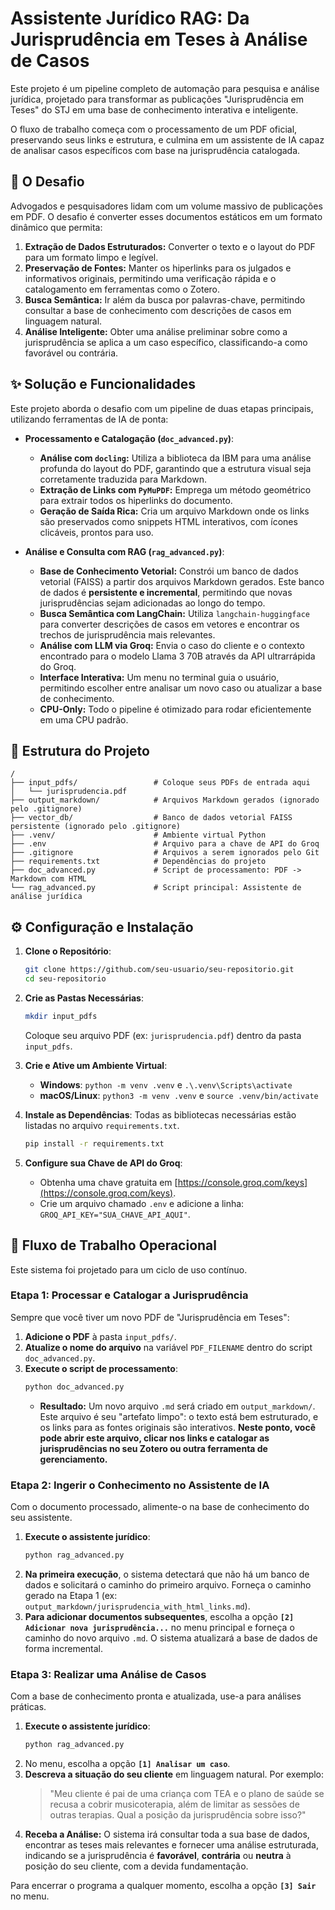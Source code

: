 # Assistente Jurídico RAG: Da Jurisprudência em Teses à Análise de Casos

Este projeto é um pipeline completo de automação para pesquisa e análise jurídica, projetado para transformar as publicações "Jurisprudência em Teses" do STJ em uma base de conhecimento interativa e inteligente.

O fluxo de trabalho começa com o processamento de um PDF oficial, preservando seus links e estrutura, e culmina em um assistente de IA capaz de analisar casos específicos com base na jurisprudência catalogada.

## 🎯 O Desafio

Advogados e pesquisadores lidam com um volume massivo de publicações em PDF. O desafio é converter esses documentos estáticos em um formato dinâmico que permita:
1.  **Extração de Dados Estruturados:** Converter o texto e o layout do PDF para um formato limpo e legível.
2.  **Preservação de Fontes:** Manter os hiperlinks para os julgados e informativos originais, permitindo uma verificação rápida e o catalogamento em ferramentas como o Zotero.
3.  **Busca Semântica:** Ir além da busca por palavras-chave, permitindo consultar a base de conhecimento com descrições de casos em linguagem natural.
4.  **Análise Inteligente:** Obter uma análise preliminar sobre como a jurisprudência se aplica a um caso específico, classificando-a como favorável ou contrária.

## ✨ Solução e Funcionalidades

Este projeto aborda o desafio com um pipeline de duas etapas principais, utilizando ferramentas de IA de ponta:

-   **Processamento e Catalogação (`doc_advanced.py`)**:
    -   **Análise com `docling`:** Utiliza a biblioteca da IBM para uma análise profunda do layout do PDF, garantindo que a estrutura visual seja corretamente traduzida para Markdown.
    -   **Extração de Links com `PyMuPDF`:** Emprega um método geométrico para extrair todos os hiperlinks do documento.
    -   **Geração de Saída Rica:** Cria um arquivo Markdown onde os links são preservados como snippets HTML interativos, com ícones clicáveis, prontos para uso.

-   **Análise e Consulta com RAG (`rag_advanced.py`)**:
    -   **Base de Conhecimento Vetorial:** Constrói um banco de dados vetorial (FAISS) a partir dos arquivos Markdown gerados. Este banco de dados é **persistente e incremental**, permitindo que novas jurisprudências sejam adicionadas ao longo do tempo.
    -   **Busca Semântica com LangChain:** Utiliza `langchain-huggingface` para converter descrições de casos em vetores e encontrar os trechos de jurisprudência mais relevantes.
    -   **Análise com LLM via Groq:** Envia o caso do cliente e o contexto encontrado para o modelo Llama 3 70B através da API ultrarrápida do Groq.
    -   **Interface Interativa:** Um menu no terminal guia o usuário, permitindo escolher entre analisar um novo caso ou atualizar a base de conhecimento.
    -   **CPU-Only:** Todo o pipeline é otimizado para rodar eficientemente em uma CPU padrão.

## 📂 Estrutura do Projeto

```
/
├── input_pdfs/                 # Coloque seus PDFs de entrada aqui
│   └── jurisprudencia.pdf
├── output_markdown/            # Arquivos Markdown gerados (ignorado pelo .gitignore)
├── vector_db/                  # Banco de dados vetorial FAISS persistente (ignorado pelo .gitignore)
├── .venv/                      # Ambiente virtual Python
├── .env                        # Arquivo para a chave de API do Groq
├── .gitignore                  # Arquivos a serem ignorados pelo Git
├── requirements.txt            # Dependências do projeto
├── doc_advanced.py             # Script de processamento: PDF -> Markdown com HTML
└── rag_advanced.py             # Script principal: Assistente de análise jurídica
```

## ⚙️ Configuração e Instalação

1.  **Clone o Repositório**:
    ```bash
    git clone https://github.com/seu-usuario/seu-repositorio.git
    cd seu-repositorio
    ```
2.  **Crie as Pastas Necessárias**:
    ```bash
    mkdir input_pdfs
    ```
    Coloque seu arquivo PDF (ex: `jurisprudencia.pdf`) dentro da pasta `input_pdfs`.

3.  **Crie e Ative um Ambiente Virtual**:
    -   **Windows**: `python -m venv .venv` e `.\.venv\Scripts\activate`
    -   **macOS/Linux**: `python3 -m venv .venv` e `source .venv/bin/activate`

4.  **Instale as Dependências**:
    Todas as bibliotecas necessárias estão listadas no arquivo `requirements.txt`.
    ```bash
    pip install -r requirements.txt
    ```
5.  **Configure sua Chave de API do Groq**:
    -   Obtenha uma chave gratuita em [https://console.groq.com/keys](https://console.groq.com/keys).
    -   Crie um arquivo chamado `.env` e adicione a linha: `GROQ_API_KEY="SUA_CHAVE_API_AQUI"`.

## 🚀 Fluxo de Trabalho Operacional

Este sistema foi projetado para um ciclo de uso contínuo.

### Etapa 1: Processar e Catalogar a Jurisprudência

Sempre que você tiver um novo PDF de "Jurisprudência em Teses":

1.  **Adicione o PDF** à pasta `input_pdfs/`.
2.  **Atualize o nome do arquivo** na variável `PDF_FILENAME` dentro do script `doc_advanced.py`.
3.  **Execute o script de processamento**:
    ```bash
    python doc_advanced.py
    ```
    -   **Resultado:** Um novo arquivo `.md` será criado em `output_markdown/`. Este arquivo é seu "artefato limpo": o texto está bem estruturado, e os links para as fontes originais são interativos. **Neste ponto, você pode abrir este arquivo, clicar nos links e catalogar as jurisprudências no seu Zotero ou outra ferramenta de gerenciamento.**

### Etapa 2: Ingerir o Conhecimento no Assistente de IA

Com o documento processado, alimente-o na base de conhecimento do seu assistente.

1.  **Execute o assistente jurídico**:
    ```bash
    python rag_advanced.py
    ```
2.  **Na primeira execução**, o sistema detectará que não há um banco de dados e solicitará o caminho do primeiro arquivo. Forneça o caminho gerado na Etapa 1 (ex: `output_markdown/jurisprudencia_with_html_links.md`).
3.  **Para adicionar documentos subsequentes**, escolha a opção **`[2] Adicionar nova jurisprudência...`** no menu principal e forneça o caminho do novo arquivo `.md`. O sistema atualizará a base de dados de forma incremental.

### Etapa 3: Realizar uma Análise de Casos

Com a base de conhecimento pronta e atualizada, use-a para análises práticas.

1.  **Execute o assistente jurídico**:
    ```bash
    python rag_advanced.py
    ```
2.  No menu, escolha a opção **`[1] Analisar um caso`**.
3.  **Descreva a situação do seu cliente** em linguagem natural. Por exemplo:
    > "Meu cliente é pai de uma criança com TEA e o plano de saúde se recusa a cobrir musicoterapia, além de limitar as sessões de outras terapias. Qual a posição da jurisprudência sobre isso?"
4.  **Receba a Análise:** O sistema irá consultar toda a sua base de dados, encontrar as teses mais relevantes e fornecer uma análise estruturada, indicando se a jurisprudência é **favorável**, **contrária** ou **neutra** à posição do seu cliente, com a devida fundamentação.

Para encerrar o programa a qualquer momento, escolha a opção **`[3] Sair`** no menu.
